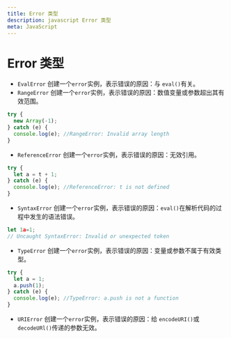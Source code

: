 ```yaml
---
title: Error 类型
description: javascript Error 类型
meta: JavaScript
---
```



# Error 类型

- `EvalError`
  创建一个`error`实例，表示错误的原因：与 `eval()`有关。
- `RangeError`
  创建一个`error`实例，表示错误的原因：数值变量或参数超出其有效范围。

```js
try {
  new Array(-1);
} catch (e) {
  console.log(e); //RangeError: Invalid array length
}
```

- `ReferenceError`
  创建一个`error`实例，表示错误的原因：无效引用。

```js
try {
  let a = t + 1;
} catch (e) {
  console.log(e); //ReferenceError: t is not defined
}
```

- `SyntaxError`
  创建一个`error`实例，表示错误的原因：`eval()`在解析代码的过程中发生的语法错误。

```js
let 1a=1;
// Uncaught SyntaxError: Invalid or unexpected token
```

- `TypeError`
  创建一个`error`实例，表示错误的原因：变量或参数不属于有效类型。

```js
try {
  let a = 1;
  a.push(1);
} catch (e) {
  console.log(e); //TypeError: a.push is not a function
}
```

- `URIError`
  创建一个`error`实例，表示错误的原因：给 `encodeURI()`或 `decodeURl()`传递的参数无效。
